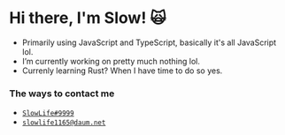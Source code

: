 # Hi there, I'm Slow! 🙀

- Primarily using JavaScript and TypeScript, basically it's all JavaScript lol.
- I’m currently working on pretty much nothing lol.
- Currenly learning Rust? When I have time to do so yes.

### The ways to contact me

- <a href="https://discordapp.com/users/374905512661221377/">`SlowLife#9999`</a>
- <a href="mailto:slowlife1165@daum.net">`slowlife1165@daum.net`</a>
  
